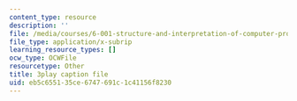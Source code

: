 ```yaml
---
content_type: resource
description: ''
file: /media/courses/6-001-structure-and-interpretation-of-computer-programs-spring-2005/eb5c655135ce6747691c1c41156f8230_cIc8ZBMcqAc.srt
file_type: application/x-subrip
learning_resource_types: []
ocw_type: OCWFile
resourcetype: Other
title: 3play caption file
uid: eb5c6551-35ce-6747-691c-1c41156f8230
---
```

